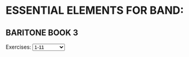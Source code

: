 <body onload="selectFunction()">
<h1>ESSENTIAL ELEMENTS FOR BAND:</h1>
  <h2>BARITONE BOOK 3</h2>
  Exercises:
  <select id="mySelect" onchange="selectFunction()">
  <option>1-11</option>
  <option>12-22</option>
  <option>23-34</option>
  <option>35-43</option>
  <option>44-55</option>
  <option>56-64</option>
  <option>65-73</option>
  <option>74-83</option>
  <option>84-92</option>
  <option>93-99</option>
  <option>100-111</option>
  <option>112-117</option>
  <option>118-127</option>
  <option>128-138</option>
  <option>139-148</option>
   <optgroup label="Individual Study"> 
  <option>149-157</option>
   </optgroup>
   <optgroup label="Reading Skill Builder"> 
  <option>158-166</option>
   </optgroup>
      <optgroup label="Chorales"> 
  <option>167-173</option>
   </optgroup>
      <optgroup label="The Basics of Jazz Style"> 
  <option>174-181</option>
   </optgroup>
      <optgroup label="Scales And Arpeggios"> 
  <option>182-195</option>
   </optgroup>
</select>

<p id="music"></p>

<script>
const aud_dir = "https://e3-assets.s3.us-west-1.amazonaws.com/";
const aud_name = "E3BB"
const aud_path = `${aud_dir}${aud_name}`;
const img_dir = "https://www.essentialelementsinteractive.com/EESONGS/Graphics/"
const img_name = "B3BarBC3";
const img_path = `${img_dir}${img_name}`;
function selectFunction() {
  let text = "";
  var x = document.getElementById("mySelect").value;
  const myArray = x.split("-");
  var i = myArray[0];
  var num = myArray[1];
  for (; i <= num; i++) 
  {
    if (i < 10) {
    zero = "00";
  } else if (i < 100) {
    zero = "0";
  } else {
    zero = "";
  }
    text +="<img src=" + img_path + zero + i + ".jpg><br><audio controls><source src=" +  aud_path + i + ".mp3></audio><br><hr>";
  }
  document.getElementById("music").innerHTML = text;
}
</script>
</body>
